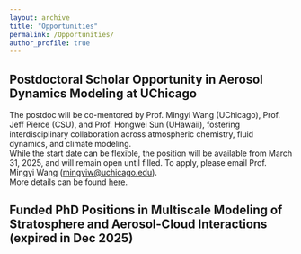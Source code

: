 ```yaml
---
layout: archive
title: "Opportunities"
permalink: /Opportunities/
author_profile: true
---
```


Postdoctoral Scholar Opportunity in Aerosol Dynamics Modeling at UChicago
---
The postdoc will be co-mentored by Prof. Mingyi Wang (UChicago), Prof. Jeff Pierce (CSU), and Prof. Hongwei Sun (UHawaii), fostering interdisciplinary collaboration across atmospheric chemistry, fluid dynamics, and climate modeling. <br />
While the start date can be flexible, the position will be available from March 31, 2025, and will remain open until filled. To apply, please email Prof. Mingyi Wang (mingyiw@uchicago.edu). <br />
More details can be found [here](https://hongwei8sun.github.io/files/Postdoc_WangLab_UChicago_Modeling_2025.pdf). <br />


Funded PhD Positions in Multiscale Modeling of Stratosphere and Aerosol-Cloud Interactions (expired in Dec 2025)
--


